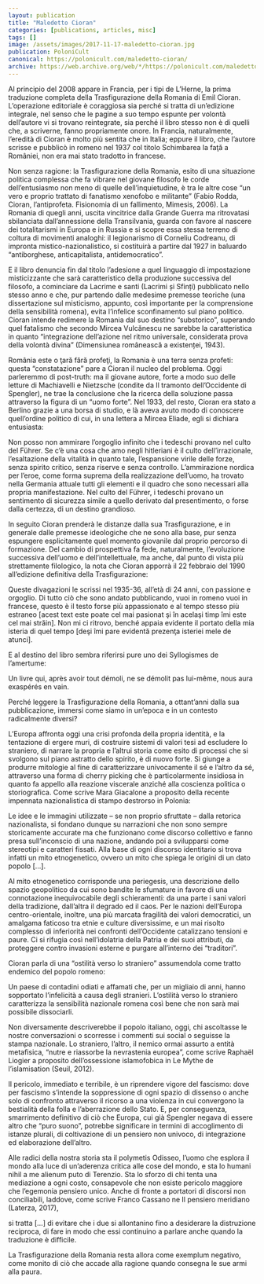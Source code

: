 ```yaml
---
layout: publication
title: "Maledetto Cioran"
categories: [publications, articles, misc]
tags: []
image: /assets/images/2017-11-17-maledetto-cioran.jpg
publication: PoloniCult
canonical: https://polonicult.com/maledetto-cioran/
archive: https://web.archive.org/web/*/https://polonicult.com/maledetto-cioran/
---
```


Al principio del 2008 appare in Francia, per i tipi de L’Herne, la prima traduzione completa della Trasfigurazione della Romania di Emil Cioran. L’operazione editoriale è coraggiosa sia perché si tratta di un’edizione integrale, nel senso che le pagine a suo tempo espunte per volontà dell’autore vi si trovano reintegrate, sia perché il libro stesso non è di quelli che, a scriverne, fanno propriamente onore. In Francia, naturalmente, l’eredità di Cioran è molto più sentita che in Italia; eppure il libro, che l’autore scrisse e pubblicò in romeno nel 1937 col titolo Schimbarea la faţă a României, non era mai stato tradotto in francese.

Non senza ragione: la Trasfigurazione della Romania, esito di una situazione politica complessa che fa vibrare nel giovane filosofo le corde dell’entusiasmo non meno di quelle dell’inquietudine, è tra le altre cose “un vero e proprio trattato di fanatismo xenofobo e militante” (Fabio Rodda, Cioran, l’antiprofeta. Fisionomia di un fallimento, Mimesis, 2006). La Romania di quegli anni, uscita vincitrice dalla Grande Guerra ma ritrovatasi sbilanciata dall’annessione della Transilvania, guarda con favore al nascere dei totalitarismi in Europa e in Russia e si scopre essa stessa terreno di coltura di movimenti analoghi: il legionarismo di Corneliu Codreanu, di impronta mistico-nazionalistico, si costituirà a partire dal 1927 in baluardo “antiborghese, anticapitalista, antidemocratico”.

E il libro denuncia fin dal titolo l’adesione a quel linguaggio di impostazione misticizzante che sarà caratteristico della produzione successiva del filosofo, a cominciare da Lacrime e santi (Lacrimi și Sfinți) pubblicato nello stesso anno e che, pur partendo dalle medesime premesse teoriche (una dissertazione sul misticismo, appunto, così importante per la comprensione della sensibilità romena), evita l’infelice sconfinamento sul piano politico. Cioran intende redimere la Romania dal suo destino “substorico”, superando quel fatalismo che secondo Mircea Vulcănescu ne sarebbe la caratteristica in quanto “integrazione dell’azione nel ritmo universale, considerata prova della volontà divina” (Dimensiunea românească a existenței, 1943).

România este o ţară fără profeţi, la Romania è una terra senza profeti: questa “constatazione” pare a Cioran il nucleo del problema. Oggi parleremmo di post-truth: ma il giovane autore, forte a modo suo delle letture di Machiavelli e Nietzsche (condite da Il tramonto dell’Occidente di Spengler), ne trae la conclusione che la ricerca della soluzione passa attraverso la figura di un “uomo forte”. Nel 1933, del resto, Cioran era stato a Berlino grazie a una borsa di studio, e là aveva avuto modo di conoscere quell’ordine politico di cui, in una lettera a Mircea Eliade, egli si dichiara entusiasta:

Non posso non ammirare l’orgoglio infinito che i tedeschi provano nel culto del Führer. Se c’è una cosa che amo negli hitleriani è il culto dell’irrazionale, l’esaltazione della vitalità in quanto tale, l’espansione virile delle forze, senza spirito critico, senza riserve e senza controllo. L’ammirazione nordica per l’eroe, come forma suprema della realizzazione dell’uomo, ha trovato nella Germania attuale tutti gli elementi e il quadro che sono necessari alla propria manifestazione. Nel culto del Führer, i tedeschi provano un sentimento di sicurezza simile a quello derivato dal presentimento, o forse dalla certezza, di un destino grandioso.

In seguito Cioran prenderà le distanze dalla sua Trasfigurazione, e in generale dalle premesse ideologiche che ne sono alla base, pur senza espungere esplicitamente quel momento giovanile dal proprio percorso di formazione. Del cambio di prospettiva fa fede, naturalmente, l’evoluzione successiva dell’uomo e dell’intellettuale, ma anche, dal punto di vista più strettamente filologico, la nota che Cioran apporrà il 22 febbraio del 1990 all’edizione definitiva della Trasfigurazione:

Queste divagazioni le scrissi nel 1935-36, all’età di 24 anni, con passione e orgoglio. Di tutto ciò che sono andato pubblicando, vuoi in romeno vuoi in francese, questo è il testo forse più appassionato e al tempo stesso più estraneo [acest text este poate cel mai pasionat şi în acelaşi timp îmi este cel mai străin]. Non mi ci ritrovo, benché appaia evidente il portato della mia isteria di quel tempo [deşi îmi pare evidentă prezenţa isteriei mele de atunci].

E al destino del libro sembra riferirsi pure uno dei Syllogismes de l’amertume:

Un livre qui, après avoir tout démoli, ne se démolit pas lui-même, nous aura exaspérés en vain.

Perché leggere la Trasfigurazione della Romania, a ottant’anni dalla sua pubblicazione, immersi come siamo in un’epoca e in un contesto radicalmente diversi?

L’Europa affronta oggi una crisi profonda della propria identità, e la tentazione di ergere muri, di costruire sistemi di valori tesi ad escludere lo straniero, di narrare la propria e l’altrui storia come esito di processi che si svolgono sul piano astratto dello spirito, è di nuovo forte. Si giunge a produrre mitologie al fine di caratterizzare univocamente il sé e l’altro da sé, attraverso una forma di cherry picking che è particolarmente insidiosa in quanto fa appello alla reazione viscerale anziché alla coscienza politica o storiografica. Come scrive Mara Giacalone a proposito della recente impennata nazionalistica di stampo destrorso in Polonia:

Le idee e le immagini utilizzate – se non proprio sfruttate – dalla retorica nazionalista, si fondano dunque su narrazioni che non sono sempre storicamente accurate ma che funzionano come discorso collettivo e fanno presa sull’inconscio di una nazione, andando poi a svilupparsi come stereotipi e caratteri fissati. Alla base di ogni discorso identitario si trova infatti un mito etnogenetico, ovvero un mito che spiega le origini di un dato popolo […].

Al mito etnogenetico corrisponde una periegesis, una descrizione dello spazio geopolitico da cui sono bandite le sfumature in favore di una connotazione inequivocabile degli schieramenti: da una parte i sani valori della tradizione, dall’altra il degrado ed il caos. Per le nazioni dell’Europa centro-orientale, inoltre, una più marcata fragilità dei valori democratici, un amalgama faticoso tra etnie e culture diversissime, e un mai risolto complesso di inferiorità nei confronti dell’Occidente catalizzano tensioni e paure. Ci si rifugia così nell’idolatria della Patria e dei suoi attributi, da proteggere contro invasioni esterne e purgare all’interno dei “traditori”.

Cioran parla di una “ostilità verso lo straniero” assumendola come tratto endemico del popolo romeno:

Un paese di contadini odiati e affamati che, per un migliaio di anni, hanno sopportato l’infelicità a causa degli stranieri. L’ostilità verso lo straniero caratterizza la sensibilità nazionale romena così bene che non sarà mai possibile dissociarli.

Non diversamente descriverebbe il popolo italiano, oggi, chi ascoltasse le nostre conversazioni o scorresse i commenti sui social o seguisse la stampa nazionale. Lo straniero, l’altro, il nemico ormai assurto a entità metafisica, “nutre e riassorbe la nevrastenia europea”, come scrive Raphaël Liogier a proposito dell’ossessione islamofobica in Le Mythe de l’islamisation (Seuil, 2012).

Il pericolo, immediato e terribile, è un riprendere vigore del fascismo: dove per fascismo s’intende la soppressione di ogni spazio di dissenso o anche solo di confronto attraverso il ricorso a una violenza in cui convergono la bestialità della folla e l’aberrazione dello Stato. E, per conseguenza, smarrimento definitivo di ciò che Europa, cui già Spengler negava di essere altro che “puro suono”, potrebbe significare in termini di accoglimento di istanze plurali, di coltivazione di un pensiero non univoco, di integrazione ed elaborazione dell’altro.

Alle radici della nostra storia sta il polymetis Odisseo, l’uomo che esplora il mondo alla luce di un’aderenza critica alle cose del mondo, e sta lo humani nihil a me alienum puto di Terenzio. Sta lo sforzo di chi tenta una mediazione a ogni costo, consapevole che non esiste pericolo maggiore che l’egemonia pensiero unico. Anche di fronte a portatori di discorsi non conciliabili, laddove, come scrive Franco Cassano ne Il pensiero meridiano (Laterza, 2017),

si tratta […] di evitare che i due si allontanino fino a desiderare la distruzione reciproca, di fare in modo che essi continuino a parlare anche quando la traduzione è difficile.

La Trasfigurazione della Romania resta allora come exemplum negativo, come monito di ciò che accade alla ragione quando consegna le sue armi alla paura.
